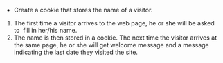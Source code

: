 - Create a cookie that stores the name of a visitor. 
1. The first time a visitor arrives to the web page, he or she will be asked to  fill in her/his name.
2. The name is then stored in a cookie. The next time the visitor arrives at the same page, he or she will get welcome message  and a message indicating the last date they visited the site.